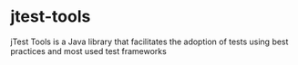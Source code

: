 # jtest-tools
jTest Tools is a Java library that facilitates the adoption of tests using best practices and most used test frameworks
